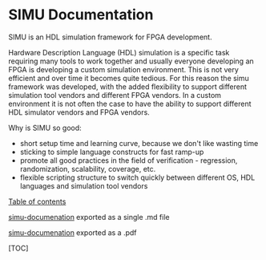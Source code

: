 # SIMU Documentation

SIMU is an HDL simulation framework for FPGA development. 

Hardware Description Language (HDL) simulation is a specific task requiring many tools to work together and usually everyone developing an FPGA is developing a custom simulation environment. This is not very efficient and over time it becomes quite tedious. For this reason the simu framework was developed, with the added flexibility to support different simulation tool vendors and different FPGA vendors. In a custom environment it is not often the case to have the ability to support different HDL simulator vendors and FPGA vendors. 

Why is SIMU so good:

- short setup time and learning curve, because we don't like wasting time
- sticking to simple language constructs for fast ramp-up 
- promote all good practices in the field of verification - regression, randomization, scalability, coverage, etc.
- flexible scripting structure to switch quickly between different OS, HDL languages and simulation tool vendors

 [Table of contents](Table_of_contents.md)

[simu-documenation](./exports/simu-documentation.md) exported as a single .md file

[simu-documenation](./exports/simu-documentation.pdf) exported as a .pdf

[TOC]

